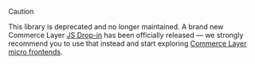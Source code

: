 > [!CAUTION]
This library is deprecated and no longer maintained. A brand new Commerce Layer [JS Drop-in](https://github.com/commercelayer/drop-in.js) has been officially released — we strongly recommend you to use that instead and start exploring [Commerce Layer micro frontends](https://commercelayer.github.io/drop-in.js).

